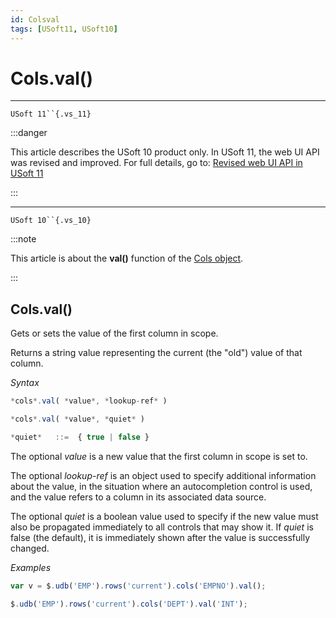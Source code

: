 ```yaml
---
id: Colsval
tags: [USoft11, USoft10]
---
```

# Cols.val()



----

`USoft 11``{.vs_11}`


:::danger

This article describes the USoft 10 product only.
In USoft 11, the web UI API was revised and improved. For full details, go to:
[Revised web UI API in USoft 11](/Web_and_app_UIs/UDB_udb/Revised_web_UI_API_in_USoft_11.md)

:::

----

`USoft 10``{.vs_10}`


:::note

This article is about the **val()** function of the [Cols object](/Web_and_app_UIs/UDB_Cols).

:::

## **Cols.val()**

Gets or sets the value of the first column in scope.

Returns a string value representing the current (the "old") value of that column.

*Syntax*

```js
*cols*.val( *value*, *lookup-ref* )

*cols*.val( *value*, *quiet* )

*quiet*   ::=  { true | false }
```

The optional *value* is a new value that the first column in scope is set to.

The optional *lookup-ref* is an object used to specify additional information about the value, in the situation where an autocompletion control is used, and the value refers to a column in its associated data source.

The optional *quiet* is a boolean value used to specify if the new value must also be propagated immediately to all controls that may show it. If *quiet* is false (the default), it is immediately shown after the value is successfully changed.

*Examples*

```js
var v = $.udb('EMP').rows('current').cols('EMPNO').val();
```

```js
$.udb('EMP').rows('current').cols('DEPT').val('INT');
```

 